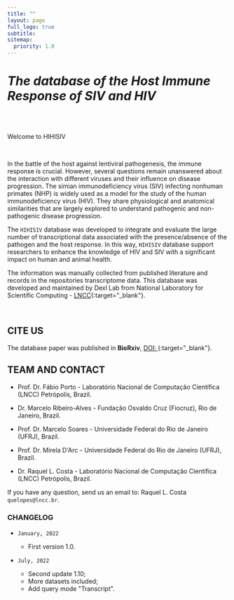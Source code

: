 ```yaml
---
title: ""
layout: page
full_logo: true
subtitle: 
sitemap:
  priority: 1.0
---
```


# *The database of the Host Immune Response of SIV and HIV*


<br>
<br>
<p class="describe-text">Welcome to HIHISIV</p>

<br>

In the battle of the host against lentiviral pathogenesis, the immune response is crucial. However, several questions remain unanswered about the interaction with different viruses and their influence on disease progression. The simian immunodeficiency virus (SIV) infecting nonhuman primates (NHP) is widely used as a model for the study of the human immunodeficiency virus (HIV). They share physiological and anatomical similarities that are largely explored to understand pathogenic and non-pathogenic disease progression.

The `HIHISIV` database was developed to integrate and evaluate the large number of transcriptional data associated with the presence/absence of the pathogen and the host response. In this way, `HIHISIV` database support researchers to enhance the knowledge of HIV and SIV with a significant impact on human and animal health.

The information was manually collected from published literature and records in the repositories transcriptome data. This database was developed and maintained by Dexl Lab from National Laboratory for Scientific Computing - [LNCC](https://dexl.lncc.br){:target="_blank"}. 

<br>

## CITE US

The database paper was published in **BioRxiv**, [DOI: ](www.doi.org.com){:target="_blank"}.

## TEAM AND CONTACT


- Prof. Dr. Fábio Porto - Laboratório Nacional de Computação Científica (LNCC) Petrópolis, Brazil.

- Dr. Marcelo Ribeiro-Alves - Fundação Osvaldo Cruz (Fiocruz), Rio de Janeiro, Brazil.

- Prof. Dr. Marcelo Soares - Universidade Federal do Rio de Janeiro (UFRJ), Brazil.

- Prof. Dr. Mirela D'Arc - Universidade Federal do Rio de Janeiro (UFRJ), Brazil.

- Dr. Raquel L. Costa - Laboratório Nacional de Computação Científica (LNCC) Petrópolis, Brazil.


If you have any question, send us an email to: Raquel L. Costa `quelopes@lncc.br`.


### CHANGELOG

* `January, 2022`
  - First version 1.0.

* `July, 2022`
  - Second update 1.10;
  - More datasets included; 
  - Add query mode "Transcript".
  
 

<br>
<br>
